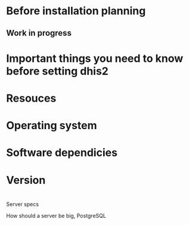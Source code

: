 # Before installation planning 
## Work in progress 
# Important things you need to know before setting dhis2
# Resouces
# Operating system
# Software dependicies 
# Version 
# 
Server specs

How should a server be big,
PostgreSQL
